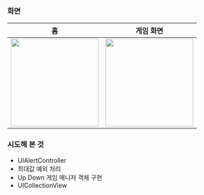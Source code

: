 ### 화면

|   홈   |   게임 화면   |
|  :-------------: |  :-------------: |
| <img width=200 src="https://github.com/user-attachments/assets/72fe891f-7007-4cda-a9ad-f64023aa2f09"> | <img width=200 src="https://github.com/user-attachments/assets/adf3b219-a679-48fc-b011-5c4255318388"> |


### 시도해 본 것
- UIAlertController
- 최대값 예외 처리
- Up Down 게임 매니저 객체 구현
- UICollectionView
